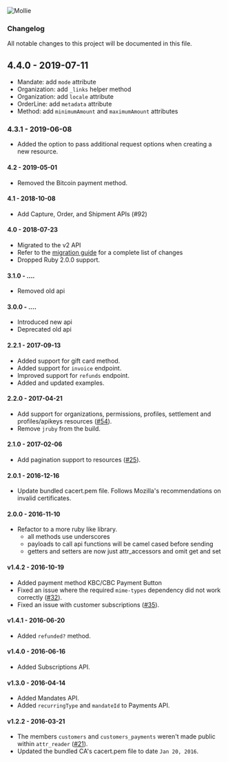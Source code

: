 ![Mollie](https://www.mollie.com/files/Mollie-Logo-Style-Small.png)

### Changelog

All notable changes to this project will be documented in this file.

## 4.4.0 - 2019-07-11

  - Mandate: add `mode` attribute
  - Organization: add `_links` helper method
  - Organization: add `locale` attribute
  - OrderLine: add `metadata` attribute
  - Method: add `minimumAmount` and `maximumAmount` attributes

### 4.3.1 - 2019-06-08

  - Added the option to pass additional request options when creating a new resource.

#### 4.2 - 2019-05-01

  - Removed the Bitcoin payment method.

#### 4.1 - 2018-10-08

  - Add Capture, Order, and Shipment APIs (#92)

#### 4.0 - 2018-07-23

  - Migrated to the v2 API
  - Refer to the [migration guide](/docs/migration_v3_x.md) for a complete list of changes
  - Dropped Ruby 2.0.0 support.

#### 3.1.0 - ....
  - Removed old api

#### 3.0.0 - ....
  - Introduced new api
  - Deprecated old api

#### 2.2.1 - 2017-09-13
  - Added support for gift card method.
  - Added support for `invoice` endpoint.
  - Improved support for `refunds` endpoint.
  - Added and updated examples.

#### 2.2.0 - 2017-04-21
  - Add support for organizations, permissions, profiles, settlement and profiles/apikeys resources ([#54](https://github.com/mollie/mollie-api-ruby/issues/54)).
  - Remove `jruby` from the build.

#### 2.1.0 - 2017-02-06
  - Add pagination support to resources ([#25](https://github.com/mollie/mollie-api-ruby/issues/25)).

#### 2.0.1 - 2016-12-16
  - Update bundled cacert.pem file. Follows Mozilla's recommendations on invalid certificates.

#### 2.0.0 - 2016-11-10
  - Refactor to a more ruby like library.
    - all methods use underscores
    - payloads to call api functions will be camel cased before sending
    - getters and setters are now just attr_accessors and omit get and set

#### v1.4.2 - 2016-10-19
  - Added payment method KBC/CBC Payment Button
  - Fixed an issue where the required `mime-types` dependency did not work correctly ([#32](https://github.com/mollie/mollie-api-ruby/pull/32)).
  - Fixed an issue with customer subscriptions ([#35](https://github.com/mollie/mollie-api-ruby/pull/35)).

#### v1.4.1 - 2016-06-20
  - Added `refunded?` method.

#### v1.4.0 - 2016-06-16
  - Added Subscriptions API.

#### v1.3.0 - 2016-04-14
  - Added Mandates API.
  - Added `recurringType` and `mandateId` to Payments API.

#### v1.2.2 - 2016-03-21
  - The members `customers` and `customers_payments` weren't made public within `attr_reader` ([#21](https://github.com/mollie/mollie-api-ruby/pull/21)).
  - Updated the bundled CA's cacert.pem file to date `Jan 20, 2016`.
